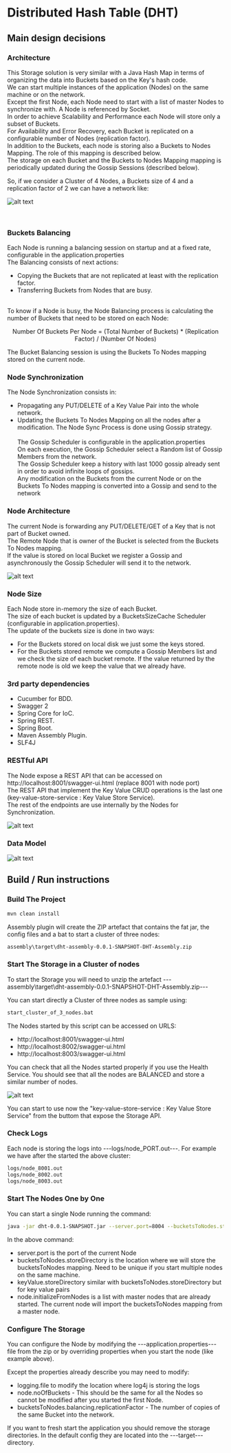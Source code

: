 # Distributed Hash Table (DHT)


## Main design decisions 

### Architecture

This Storage solution is very similar with a Java Hash Map in terms of organizing the data into Buckets based on the Key's hash code. <br />
We can start multiple instances of the application (Nodes) on the same machine or on the network. <br />
Except the first Node, each Node need to start with a list of master Nodes to synchronize with. A Node is referenced by Socket. <br />
In order to achieve Scalability and Performance each Node will store only a subset of Buckets. <br />
For Availability and Error Recovery, each Bucket is replicated on a configurable number of Nodes (replication factor). <br />
In addition to the Buckets, each node is storing also a Buckets to Nodes Mapping. The role of this mapping is described below. <br />
The storage on each Bucket and the Buckets to Nodes Mapping mapping is periodically updated during the Gossip Sessions (described below). <br />

So, if we consider a Cluster of 4 Nodes, a Buckets size of 4 and a replication factor of 2 we can have a network like: <br />

![alt text](https://github.com/amihai/DHT/blob/master/docs/images/Cluster.png "Cluster")

<br />

### Buckets Balancing
Each Node is running a balancing session on startup and at a fixed rate, configurable in the application.properties <br />
The Balancing consists of next actions: <br />
* Copying the Buckets that are not replicated at least with the replication factor.
* Transferring Buckets from Nodes that are busy.
<br />
To know if a Node is busy, the Node Balancing process is calculating the number of Buckets that need to be stored on each Node:<br />
<p style="text-align: center;">Number Of Buckets Per Node = (Total Number of Buckets) * (Replication Factor) / (Number Of Nodes)</p> 
The Bucket Balancing session is using the Buckets To Nodes mapping stored on the current node. <br /> 

### Node Synchronization
The Node Synchronization consists in:
* Propagating any PUT/DELETE of a Key Value Pair into the whole network.
* Updating the Buckets To Nodes Mapping on all the nodes after a modification.
The Node Sync Process is done using Gossip strategy. <br />   
The Gossip Scheduler is configurable in the application.properties </br>
On each execution, the Gossip Scheduler select a Random list of Gossip Members from the network.  <br />
The Gossip Scheduler keep a history with last 1000 gossip already sent in order to avoid infinite loops of gossips. <br />
Any modification on the Buckets from the current Node or on the Buckets To Nodes mapping is converted into a Gossip and send to the network </br> 

### Node Architecture

The current Node is forwarding any PUT/DELETE/GET of a Key that is not part of Bucket owned.  </br>
The Remote Node that is owner of the Bucket is selected from the Buckets To Nodes mapping. </br>
If the value is stored on local Bucket we register a Gossip and asynchronously the Gossip Scheduler will send it to the network. <br /> 

![alt text](https://github.com/amihai/DHT/blob/master/docs/images/Put_Key_Value.png "Put Key Value Sequence Diagram") 

### Node Size
Each Node store in-memory the size of each Bucket. </br>
The size of each bucket is updated by a BucketsSizeCache Scheduler (configurable in application.properties). <br />
The update of the buckets size is done in two ways:
* For the Buckets stored on local disk we just some the keys stored.
* For the Buckets stored remote we compute a Gossip Members list and we check the size of each bucket remote. If the value returned by the remote node is old we keep the value that we already have. 

### 3rd party dependencies
* Cucumber for BDD. 
* Swagger 2
* Spring Core for IoC.
* Spring REST.
* Spring Boot.
* Maven Assembly Plugin.
* SLF4J

### RESTful API
The Node expose a REST API that can be accessed on http://localhost:8001/swagger-ui.html (replace 8001 with node port)<br />
The REST API that implement the Key Value CRUD operations is the last one (key-value-store-service : Key Value Store Service).<br />
The rest of the endpoints are use internally by the Nodes for Synchronization.<br />
  
![alt text](https://github.com/amihai/DHT/blob/master/docs/images/Swagger.png "Swagger")


### Data Model

![alt text](https://github.com/amihai/DHT/blob/master/docs/images/Data_Model.png "Data Model")

## Build / Run instructions

### Build The Project

```bash
mvn clean install
```

Assembly plugin will create the ZIP artefact that contains the fat jar, the config files and a bat to start a cluster of three nodes: <br /> 

```bash
assembly\target\dht-assembly-0.0.1-SNAPSHOT-DHT-Assembly.zip
```

### Start The Storage in a Cluster of nodes

To start the Storage you will need to unzip the artefact ---assembly\target\dht-assembly-0.0.1-SNAPSHOT-DHT-Assembly.zip--- <br />

You can start directly a Cluster of three nodes as sample using: <br />
```bash
start_cluster_of_3_nodes.bat
```

The Nodes started by this script can be accessed on URLS:
* http://localhost:8001/swagger-ui.html
* http://localhost:8002/swagger-ui.html
* http://localhost:8003/swagger-ui.html

You can check that all the Nodes started properly if you use the Health Service. You should see that all the nodes are BALANCED and store a similar number of nodes. <br />

![alt text](https://github.com/amihai/DHT/blob/master/docs/images/HealthCheck.png "Health Check")

You can start to use now the "key-value-store-service : Key Value Store Service"  from the buttom that expose the Storage API. <br />

### Check Logs

Each node is storing the logs into ---logs/node_PORT.out---. For example we have after the started the above cluster:
```bash
logs/node_8001.out
logs/node_8002.out
logs/node_8003.out
```

### Start The Nodes One by One

You can start a single Node running the command:
```bash
java -jar dht-0.0.1-SNAPSHOT.jar --server.port=8004 --bucketsToNodes.storeDirectory=target/node4/bucketsToNodes --keyValue.storeDirectory=target/node4/keyValue --node.initializeFromNodes=localhost:8003
```
In the above command:
* server.port is the port of the current Node
* bucketsToNodes.storeDirectory is the location where we will store the bucketsToNodes mapping. Need to be unique if you start multiple nodes on the same machine.
* keyValue.storeDirectory similar with bucketsToNodes.storeDirectory but for key value pairs
* node.initializeFromNodes is a list with master nodes that are already started. The current node will import the bucketsToNodes mapping from a master node.


### Configure The Storage

You can configure the Node by modifying the ---application.properties--- file from the zip or by overriding properties when you start the node (like example above). <br />

Except the properties already describe you may need to modify:
* logging.file to modify the location where log4j is storing the logs
* node.noOfBuckets - This should be the same for all the Nodes so cannot be modified after you started the first Node.
* bucketsToNodes.balancing.replicationFactor - The number of copies of the same Bucket into the network.

If you want to fresh start the application you should remove the storage directories. In the default config they are located into the ---target--- directory.
 
	
	